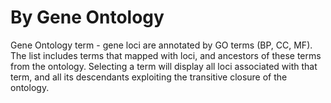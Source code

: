 # By Gene Ontology

Gene Ontology term - gene loci are annotated by GO terms (BP, CC, MF). The list includes terms that mapped with loci, and ancestors of these terms from the ontology. Selecting a term will display all loci associated with that term, and all its descendants exploiting the transitive closure of the ontology.